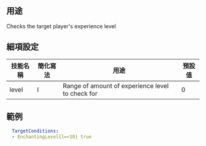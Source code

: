 ## 用途
Checks the target player's experience level


## 細項設定

| 技能名稱 | 簡化寫法| 用途 | 預設值 |
|-----------|-----------|----------------------------------------------------------------------|---------|
| level | l | Range of amount of experience level to check for | 0   |


## 範例
```yaml
  TargetConditions:
  - EnchantingLevel{l=<10} true
```